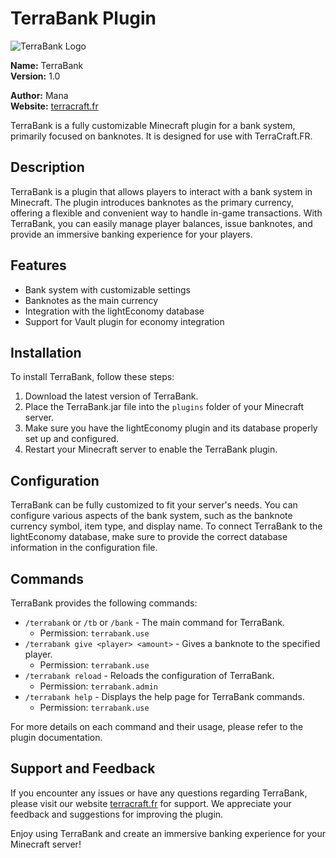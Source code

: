 # TerraBank Plugin

![TerraBank Logo](logo.png)

**Name:** TerraBank  
**Version:** 1.0

**Author:** Mana  
**Website:** [terracraft.fr](https://terracraft.fr)

TerraBank is a fully customizable Minecraft plugin for a bank system, primarily focused on banknotes. It is designed for use with TerraCraft.FR.

## Description

TerraBank is a plugin that allows players to interact with a bank system in Minecraft. The plugin introduces banknotes as the primary currency, offering a flexible and convenient way to handle in-game transactions. With TerraBank, you can easily manage player balances, issue banknotes, and provide an immersive banking experience for your players.

## Features

- Bank system with customizable settings
- Banknotes as the main currency
- Integration with the lightEconomy database
- Support for Vault plugin for economy integration

## Installation

To install TerraBank, follow these steps:

1. Download the latest version of TerraBank.
2. Place the TerraBank.jar file into the `plugins` folder of your Minecraft server.
3. Make sure you have the lightEconomy plugin and its database properly set up and configured.
4. Restart your Minecraft server to enable the TerraBank plugin.

## Configuration

TerraBank can be fully customized to fit your server's needs. You can configure various aspects of the bank system, such as the banknote currency symbol, item type, and display name. To connect TerraBank to the lightEconomy database, make sure to provide the correct database information in the configuration file.

## Commands

TerraBank provides the following commands:

- `/terrabank` or `/tb` or `/bank` - The main command for TerraBank.
    - Permission: `terrabank.use`
- `/terrabank give <player> <amount>` - Gives a banknote to the specified player.
    - Permission: `terrabank.use`
- `/terrabank reload` - Reloads the configuration of TerraBank.
    - Permission: `terrabank.admin`
- `/terrabank help` - Displays the help page for TerraBank commands.
    - Permission: `terrabank.use`

For more details on each command and their usage, please refer to the plugin documentation.

## Support and Feedback

If you encounter any issues or have any questions regarding TerraBank, please visit our website [terracraft.fr](https://terracraft.fr) for support. We appreciate your feedback and suggestions for improving the plugin.

Enjoy using TerraBank and create an immersive banking experience for your Minecraft server!
